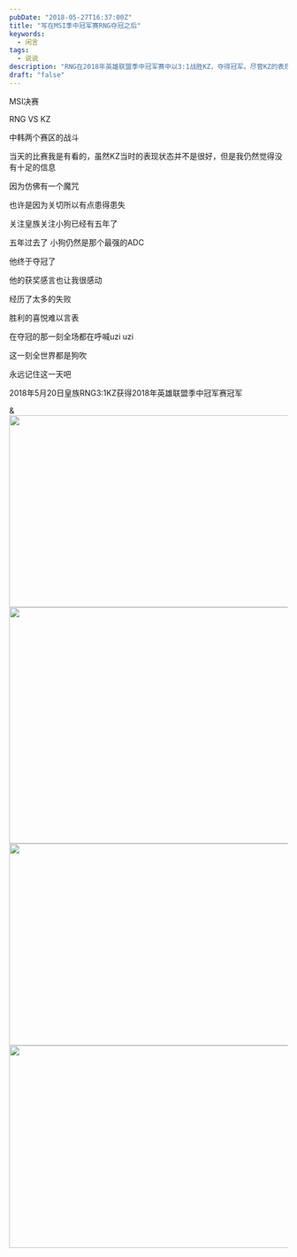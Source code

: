 ```yaml
---
pubDate: "2018-05-27T16:37:00Z"
title: "写在MSI季中冠军赛RNG夺冠之后"
keywords:
  - 闲言
tags:
  - 说说
description: "RNG在2018年英雄联盟季中冠军赛中以3:1战胜KZ，夺得冠军。尽管KZ的表现不佳，但RNG的胜利仍然让人感动。小狗作为RNG的ADC，经历了多次失败，终于在这次比赛中获得了胜利。全场观众都在呼喊着他的名字，这一刻全世界都在赞美他。这是一个难以言表的胜利喜悦，让人永远铭记。"
draft: "false"
---
```


<p>MSI决赛</p>
<p>RNG VS KZ</p>
<p>中韩两个赛区的战斗</p>
<p>当天的比赛我是有看的，虽然KZ当时的表现状态并不是很好，但是我仍然觉得没有十足的信息</p>
<p>因为仿佛有一个魔咒</p>
<p>也许是因为关切所以有点患得患失</p>
<p>关注皇族关注小狗已经有五年了</p>
<p>五年过去了 小狗仍然是那个最强的ADC</p>
<p>他终于夺冠了</p>
<p>他的获奖感言也让我很感动</p>
<p>经历了太多的失败</p>
<p>胜利的喜悦难以言表<!--StartFragment --></p>
<p>在夺冠的那一刻全场都在呼喊uzi uzi</p>
<p>这一刻全世界都是狗吹</p>
<p>永远记住这一天吧</p>
<p>2018年5月20日皇族RNG3:1KZ获得2018年英雄联盟季中冠军赛冠军</p>
<p>&amp;<img class="alignnone size-full wp-image-858" src="https://CDN.IMSUN.ORG/2018/05/1.jpg" alt="" width="600" height="347" /> <img class="alignnone size-large wp-image-859" src="https://mrwen.oss-cn-shanghai.aliyuncs.com/2018/05/2.jpeg" alt="" width="640" height="427" /> <img class="alignnone size-large wp-image-860" src="https://mrwen.oss-cn-shanghai.aliyuncs.com/2018/05/3.jpeg" alt="" width="640" height="365" /> <img class="alignnone size-large wp-image-861" src="https://mrwen.oss-cn-shanghai.aliyuncs.com/2018/05/K.jpg" alt="" width="550" height="366" /></p>
